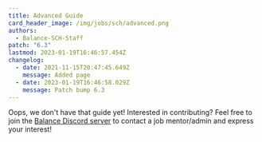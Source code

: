 ```yaml
---
title: Advanced Guide
card_header_image: /img/jobs/sch/advanced.png
authors:
  - Balance-SCH-Staff
patch: "6.3"
lastmod: 2023-01-19T16:46:57.454Z
changelog:
  - date: 2021-11-15T20:47:45.649Z
    message: Added page
  - date: 2023-01-19T16:46:58.029Z
    message: Patch bump 6.3
---
```

Oops, we don't have that guide yet! Interested in contributing? Feel free to join the [Balance Discord server](https://discord.gg/thebalanceffxiv) to contact a job mentor/admin and express your interest!
